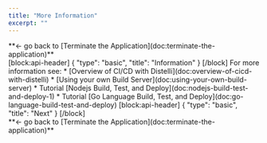 ```yaml
---
title: "More Information"
excerpt: ""
---
```

<div><div style="float: left;">**<- go back to [Terminate the Application](doc:terminate-the-application)**</div><div style="float: right;"></div></div>
<br>
[block:api-header]
{
  "type": "basic",
  "title": "Information"
}
[/block]
For more information see:
* [Overview of CI/CD with Distelli](doc:overview-of-cicd-with-distelli) 
* [Using your own Build Server](doc:using-your-own-build-server) 
* Tutorial [Nodejs Build, Test, and Deploy](doc:nodejs-build-test-and-deploy-1) 
* Tutorial [Go Language Build, Test, and Deploy](doc:go-language-build-test-and-deploy) 
[block:api-header]
{
  "type": "basic",
  "title": "Next"
}
[/block]
<div><div style="float: left;">**<- go back to [Terminate the Application](doc:terminate-the-application)**</div><div style="float: right;"></div></div>
